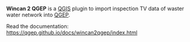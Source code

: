 **Wincan 2 QGEP** is a [QGIS](http://www.qgis.org) plugin to import inspection TV data of waster water network into [QGEP](https://www.qgis.ch/fr/projets/qgep-module-eaux-usees).

Read the documentation: https://qgep.github.io/docs/wincan2qgep/index.html





